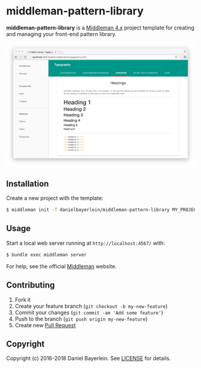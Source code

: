 # middleman-pattern-library

**middleman-pattern-library** is a [Middleman 4.x](http://middlemanapp.com)
project template for creating and managing your front-end pattern library.

![middleman-pattern-library screenshot](./screenshot.png)

## Installation

Create a new project with the template:

```bash
$ middleman init -T danielbayerlein/middleman-pattern-library MY_PROJECT_FOLDER
```

## Usage

Start a local web server running at `http://localhost:4567/` with:

```bash
$ bundle exec middleman server
```

For help, see the official [Middleman](http://middlemanapp.com) website.

## Contributing

1. Fork it
2. Create your feature branch (`git checkout -b my-new-feature`)
3. Commit your changes (`git commit -am 'Add some feature'`)
4. Push to the branch (`git push origin my-new-feature`)
5. Create new [Pull Request](../../pull/new/master)

## Copyright

Copyright (c) 2016-2018 Daniel Bayerlein. See [LICENSE](./LICENSE.md) for details.
